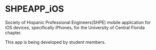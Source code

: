 # SHPEAPP_iOS

Society of Hispanic Professional Engineers(SHPE) mobile application for iOS devices, specifically iPhones, for the University of Central Florida chapter.

This app is being developed by student members.
